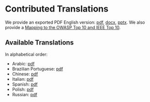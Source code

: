 # Contributed Translations

We provide an exported PDF English version: [pdf](https://github.com/OWASP/www-project-proactive-controls/blob/master/v3/OWASP_Top_10_Proactive_Controls_V3.pdf), [docx](https://github.com/OWASP/www-project-proactive-controls/blob/master/v3/OWASP_Top_10_Proactive_Controls_V3.docx), [pptx](https://github.com/OWASP/www-project-proactive-controls/blob/master/v3/OWASP_Top_Ten_Proactive_Controls_v3.pptx). We also provide a [Mapping to the OWASP Top 10 and IEEE Top 10](https://github.com/OWASP/www-project-proactive-controls/blob/master/v3/OWASP-OPC-IEEEE-OTop10-OTMobTop10-ssdf.pdf).

## Available Translations

In alphabetical order:

- Arabic: [pdf](https://github.com/OWASP/www-project-proactive-controls/blob/master/v3/OWASP_Top_10_Proactive_Controls_V3-AR.pdf)
- Brazilian Portuguese: [pdf](https://github.com/OWASP/www-project-proactive-controls/blob/master/v3/OWASP_TOP_10_Proactive_Controls_2018_V3_PT-BR.pdf)
- Chinese: [pdf](https://github.com/OWASP/www-project-proactive-controls/blob/master/v3/OWASP_Top_10_Proactive_Controls_V3_Chinese.pdf)
- Italian: [pdf](https://github.com/OWASP/www-project-proactive-controls/blob/master/v3/OWASP_Top_10_Proactive_Controls_V3-IT.pdf)
- Spanish: [pdf](https://github.com/OWASP/www-project-proactive-controls/blob/master/v3/OWASP_TOP_10_Proactive_Controls_2018_V3_ES-AR.pdf)
- Polish: [pdf](https://github.com/OWASP/www-project-proactive-controls/blob/master/v3/OWASP_TOP_10_Proactive_Controls_2018_V3_PL.pdf)
- Russian: [pdf](https://github.com/OWASP/www-project-proactive-controls/blob/master/v3/Owasp-top-10-proactive-controls-2018-russian.pdf)